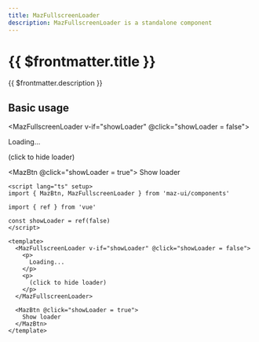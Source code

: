 ```yaml
---
title: MazFullscreenLoader
description: MazFullscreenLoader is a standalone component
---
```


# {{ $frontmatter.title }}

{{ $frontmatter.description }}

<!--@include: ./../.vitepress/mixins/getting-started.md-->

## Basic usage

<MazFullscreenLoader v-if="showLoader" @click="showLoader = false">

  <p>
    Loading...
  </p>
  <p>
    (click to hide loader)
  </p>
</MazFullscreenLoader>

<MazBtn @click="showLoader = true">
Show loader
</MazBtn>

```vue
<script lang="ts" setup>
import { MazBtn, MazFullscreenLoader } from 'maz-ui/components'

import { ref } from 'vue'

const showLoader = ref(false)
</script>

<template>
  <MazFullscreenLoader v-if="showLoader" @click="showLoader = false">
    <p>
      Loading...
    </p>
    <p>
      (click to hide loader)
    </p>
  </MazFullscreenLoader>

  <MazBtn @click="showLoader = true">
    Show loader
  </MazBtn>
</template>
```

<script lang="ts" setup>
  import { ref } from 'vue'

  const showLoader = ref(false)
</script>

<!--@include: ./../.vitepress/generated-docs/maz-fullscreen-loader.doc.md-->

